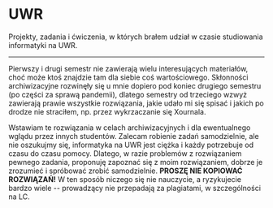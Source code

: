 # UWR
Projekty, zadania i ćwiczenia, w których brałem udział w czasie studiowania informatyki na UWR.

---

Pierwszy i drugi semestr nie zawierają wielu interesujących materiałów, choć może ktoś znajdzie tam dla siebie coś wartościowego. Skłonności archiwizacyjne rozwinęły się u mnie dopiero pod koniec drugiego semestru (po części za sprawą pandemii), dlatego semestry od trzeciego wzwyż zawierają prawie wszystkie rozwiązania, jakie udało mi się spisać i jakich po drodze nie straciłem, np. przez wykrzaczanie się Xournala.


Wstawiam te rozwiązania w celach archiwizacyjnych i dla ewentualnego wglądu przez innych studentów. Zalecam robienie zadań samodzielnie, ale nie oszukujmy się, informatyka na UWR jest ciężka i każdy potrzebuje od czasu do czasu pomocy. Dlatego, w razie problemów z rozwiązaniem pewnego zadania, proponuję zapoznać się z moim rozwiązaniem, dobrze je zrozumieć i spróbować zrobić samodzielnie. **PROSZĘ NIE KOPIOWAĆ ROZWIĄZAŃ!** W ten sposób niczego się nie nauczycie, a ryzykujecie bardzo wiele -- prowadzący nie przepadają za plagiatami, w szczególności na LC.
